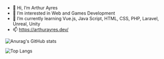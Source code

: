 - 👋 Hi, I’m Arthur Ayres
- 👀 I’m interested in Web and Games Development 
- 🌱 I’m currently learning Vue.js, Java Script, HTML, CSS, PHP, Laravel, Unreal, Unity
- 📫 https://arthurayres.dev/


![Anurag's GitHub stats](https://github-readme-stats.vercel.app/api?username=AFS12&show_icons=true&theme=radical)

![Top Langs](https://github-readme-stats.vercel.app/api/top-langs/?username=AFS12&layout=compact&theme=radical)
